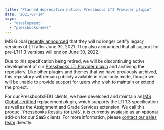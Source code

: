 ```yaml
---
title: "Planned deprecation notice: Pressbooks LTI Provider plugin"
date: "2021-07-14"
tags: 
  - "development"
  - "pressbooks-news"
---
```


IMS Global [recently announced](http://www.imsglobal.org/lti-security-announcement-and-deprecation-schedule) that they will no longer certify legacy versions of LTI after June 30, 2021. They also announced that all support for pre-LTI 1.3 versions will end on June 30, 2022.

Due to this specification being retired, we will be discontinuing active development of our [Pressbooks LTI Provider plugin](https://github.com/pressbooks/pressbooks-lti-provider) and archiving the repository. Like other plugins and themes that we have previously archived, this repository will remain publicly available in read-only mode, though we will be unable to provide support for users who wish to maintain or extend the project.

For our PressbooksEDU clients, we have developed and maintain an [IMS Global certified](https://site.imsglobal.org/certifications/pressbooks/pressbooks-lti-13) replacement plugin, which supports the LTI 1.3 specification as well as the Assignment and Grade Services extension. We call this product ['Pressbooks Results for LMS'](https://pressbooks.com/our-products/#:~:text=Pressbooks%20Results%20for%20LMS). It is currently available as an optional add-on for our SaaS clients. For more information, please [contact our sales team](https://pressbooks.com/contact-pressbooks/) directly.
